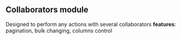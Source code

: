 ## Collaborators module

Designed to perform any actions with several collaborators
**features**: pagination, bulk changing, columns control
